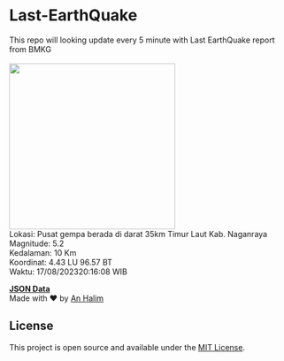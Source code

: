 # Last-EarthQuake
This repo will looking update every 5 minute with Last EarthQuake report from BMKG
<br>
<br>
<img src="https://static.bmkg.go.id/20230817201608.mmi.jpg" width="300"/>
<br>
Lokasi: Pusat gempa berada di darat 35km Timur Laut Kab. Naganraya <br>
Magnitude: 5.2 <br>
Kedalaman: 10 Km <br>
Koordinat: 4.43 LU 96.57 BT <br>
Waktu: 17/08/202320:16:08 WIB <br>

<a href="./data/data.json">**JSON Data**</a>
<br>
Made with ❤️ by <a href="https://github.com/an-halim">An Halim</a>
## License

This project is open source and available under the [MIT License](LICENSE).
